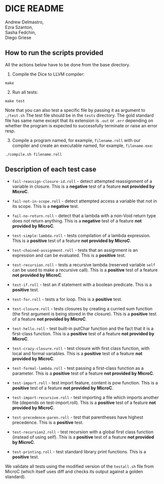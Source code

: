 #  DICE README  

Andrew Delmastro,     
Ezra Szanton,         
Sasha Fedchin,        
Diego Griese          

## How to run the scripts provided

All the actions below have to be done from the base directory. 

1) Compile the Dice to LLVM compiler:

`make`

2) Run all tests:

`make test`

Note that you can also test a specific file by passing it as argument to `./test.sh`
The test file should be in the `tests` directory.
The gold standard file has same name except that its extension is `.out` or `.err`
depending on whether the program is expected to successfully terminate or raise an error resp.

3) Compile a program named, for example, `filename.roll` with our compiler
   and create an executable named, for example, `filename.exe`:

`./compile.sh filename.roll`



## Description of each test case

- `fail-reassign-closure-id.roll` - detect attempted reassignment of a variable in closure. 
This is a **negative** test of a feature **not provided by MicroC**.

- `fail-not-in-scope.roll` - detect attempted access a variable that not in its scope. 
This is a **negative** test.

- `fail-no-return.roll` - detect that a lambda with a non-Void return type does not return anything. 
This is a **negative** test of a feature **not provided by MicroC**.

- `test-simple-lambda.roll` - tests compilation of a lambda expression.  
This is a **positive** test of a feature **not provided by MicroC**.

- `test-chained-assignment.roll` - tests that an assignment is an expression and can be evaluated.
This is a **positive** test.

- `test-recursion.roll` - tests a recursive lambda (reserved variable `self` can be used to make a recursive call).
This is a **positive** test of a feature **not provided by MicroC**.

- `test-if.roll` - test an if statement with a boolean predicate.
This is a **positive** test.

- `test-for.roll` - tests a for loop.
This is a **positive** test.

- `test-closure.roll` - tests closures by creating a curried sum function (the first argument is being stored in the closure).
This is a **positive** test of a feature **not provided by MicroC**.

- `test-hello.roll` - test built-in putChar function and the fact that it is a first-class function.
This is a **positive** test of a feature **not provided by MicroC**.

- `test-crazy-closure.roll` - test closure with first class function, with local and formal variables.
This is a **positive** test of a feature **not provided by MicroC**.

- `test-formal-lambda.roll` - test passing a first-class function as a parameter.
This is a **positive** test of a feature **not provided by MicroC**.

- `test-import.roll` - test import feature, content is pow function.
This is a **positive** test of a feature **not provided by MicroC**.

- `test-import-recursive.roll` - test importing a file which imports another file (depends on test-import.roll).
This is a **positive** test of a feature **not provided by MicroC**.

- `test-precedence-paren.roll` - test that parentheses have highest precedence.
This is a **positive** test.

- `test-recursion2.roll` - test recursion with a global first class function (instead of using self).
This is a **positive** test of a feature **not provided by MicroC**.

- `test-printing.roll` - test standard library print functions.
This is a **positive** test.

We validate all tests using the modified version of the `testall.sh` file from MicroC (which itself uses diff and checks its output against a golden standard).
